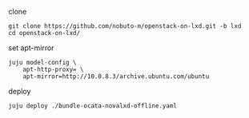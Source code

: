 clone

    git clone https://github.com/nobuto-m/openstack-on-lxd.git -b lxd
    cd openstack-on-lxd/

set apt-mirror

    juju model-config \
        apt-http-proxy= \
        apt-mirror=http://10.0.8.3/archive.ubuntu.com/ubuntu

deploy

    juju deploy ./bundle-ocata-novalxd-offline.yaml
